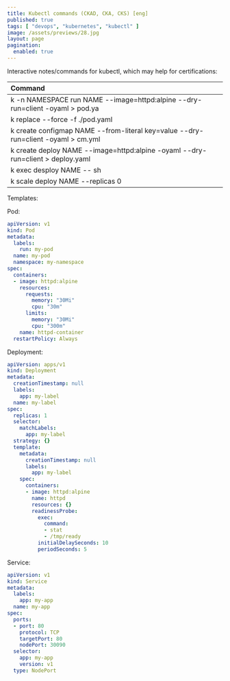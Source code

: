 ```yaml
---
title: Kubectl commands (CKAD, CKA, CKS) [eng]
published: true
tags: [ "devops", "kubernetes", "kubectl" ]
image: /assets/previews/28.jpg
layout: page
pagination: 
  enabled: true
---
```


Interactive notes/commands for kubectl, which may help for certifications:

| Command |
|:-------------|
| k -n NAMESPACE run NAME --image=httpd:alpine --dry-run=client -oyaml > pod.ya |
| k replace --force -f ./pod.yaml |
| k create configmap NAME --from-literal key=value --dry-run=client -oyaml > cm.yml |
| k create deploy NAME --image=httpd:alpine -oyaml --dry-run=client > deploy.yaml |
| k exec desploy NAME -- sh |
| k scale deploy NAME --replicas 0 |


Templates:

Pod:

```yaml
apiVersion: v1
kind: Pod
metadata:
  labels:
    run: my-pod
  name: my-pod
  namespace: my-namespace
spec:
  containers:
  - image: httpd:alpine
    resources:
      requests:
        memory: "30Mi"
        cpu: "30m"
      limits:
        memory: "30Mi"
        cpu: "300m"
    name: httpd-container
  restartPolicy: Always
```

Deployment:

```yaml
apiVersion: apps/v1
kind: Deployment
metadata:
  creationTimestamp: null
  labels:
    app: my-label
  name: my-label
spec:
  replicas: 1
  selector:
    matchLabels:
      app: my-label
  strategy: {}
  template:
    metadata:
      creationTimestamp: null
      labels:
        app: my-label
    spec:
      containers:
      - image: httpd:alpine
        name: httpd
        resources: {}
        readinessProbe:
          exec:
            command:
            - stat
            - /tmp/ready
          initialDelaySeconds: 10
          periodSeconds: 5

```

Service:

```yaml
apiVersion: v1
kind: Service
metadata:
  labels:
    app: my-app
  name: my-app
spec:
  ports:
  - port: 80
    protocol: TCP
    targetPort: 80
    nodePort: 30090
  selector:
    app: my-app
    version: v1
  type: NodePort
```